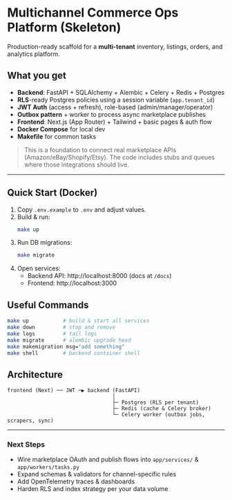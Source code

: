 # Multichannel Commerce Ops Platform (Skeleton)

Production-ready scaffold for a **multi-tenant** inventory, listings, orders, and analytics platform.

## What you get
- **Backend**: FastAPI + SQLAlchemy + Alembic + Celery + Redis + Postgres
- **RLS**-ready Postgres policies using a session variable (`app.tenant_id`)
- **JWT Auth** (access + refresh), role-based (admin/manager/operator)
- **Outbox pattern** + worker to process async marketplace publishes
- **Frontend**: Next.js (App Router) + Tailwind + basic pages & auth flow
- **Docker Compose** for local dev
- **Makefile** for common tasks

> This is a foundation to connect real marketplace APIs (Amazon/eBay/Shopify/Etsy). The code includes stubs and queues where those integrations should live.

---

## Quick Start (Docker)
1. Copy `.env.example` to `.env` and adjust values.
2. Build & run:
   ```bash
   make up
   ```
3. Run DB migrations:
   ```bash
   make migrate
   ```
4. Open services:
   - Backend API: http://localhost:8000 (docs at `/docs`)
   - Frontend: http://localhost:3000

## Useful Commands
```bash
make up           # build & start all services
make down         # stop and remove
make logs         # tail logs
make migrate      # alembic upgrade head
make makemigration msg="add something"
make shell        # backend container shell
```

## Architecture
```
frontend (Next) ── JWT ─▶ backend (FastAPI)
                                  │
                                  ├─ Postgres (RLS per tenant)
                                  ├─ Redis (cache & Celery broker)
                                  └─ Celery worker (outbox jobs, scrapers, sync)
```
---
### Next Steps
- Wire marketplace OAuth and publish flows into `app/services/` & `app/workers/tasks.py`
- Expand schemas & validators for channel-specific rules
- Add OpenTelemetry traces & dashboards
- Harden RLS and index strategy per your data volume
